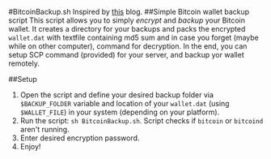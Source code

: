 #BitcoinBackup.sh
Inspired by [this](http://plasticliving.blogspot.com/2011/05/my-preferred-way-to-backup-bitcoin.html) blog.
##Simple Bitcoin wallet backup script
This script allows you to simply _encrypt_ and _backup_ your Bitcoin wallet. It creates a directory for your backups and packs the encrypted `wallet.dat` with textfile containing md5 sum and in case you forget (maybe while on other computer), command for decryption. In the end, you can setup SCP command (provided) for your server, and backup yor wallet remotely.

##Setup
1. Open the script and define your desired backup folder via `$BACKUP_FOLDER` variable and location of your `wallet.dat` (using `$WALLET_FILE`) in your system (depending on your platform).
2. Run the script: `sh BitcoinBackup.sh`. Script checks if `bitcoin` or `bitcoind` aren't running.
3. Enter desired encryption password.
4. Enjoy!

